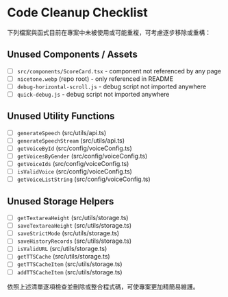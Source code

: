# Code Cleanup Checklist

下列檔案與函式目前在專案中未被使用或可能重複，可考慮逐步移除或重構：

## Unused Components / Assets
- [ ] `src/components/ScoreCard.tsx` - component not referenced by any page
- [ ] `nicetone.webp` (repo root) - only referenced in README
- [ ] `debug-horizontal-scroll.js` - debug script not imported anywhere
- [ ] `quick-debug.js` - debug script not imported anywhere

## Unused Utility Functions
- [ ] `generateSpeech` (src/utils/api.ts)
- [ ] `generateSpeechStream` (src/utils/api.ts)
- [ ] `getVoiceById` (src/config/voiceConfig.ts)
- [ ] `getVoicesByGender` (src/config/voiceConfig.ts)
- [ ] `getVoiceIds` (src/config/voiceConfig.ts)
- [ ] `isValidVoice` (src/config/voiceConfig.ts)
- [ ] `getVoiceListString` (src/config/voiceConfig.ts)

## Unused Storage Helpers
- [ ] `getTextareaHeight` (src/utils/storage.ts)
- [ ] `saveTextareaHeight` (src/utils/storage.ts)
- [ ] `saveStrictMode` (src/utils/storage.ts)
- [ ] `saveHistoryRecords` (src/utils/storage.ts)
- [ ] `isValidURL` (src/utils/storage.ts)
- [ ] `getTTSCache` (src/utils/storage.ts)
- [ ] `getTTSCacheItem` (src/utils/storage.ts)
- [ ] `addTTSCacheItem` (src/utils/storage.ts)

依照上述清單逐項檢查並刪除或整合程式碼，可使專案更加精簡易維護。
